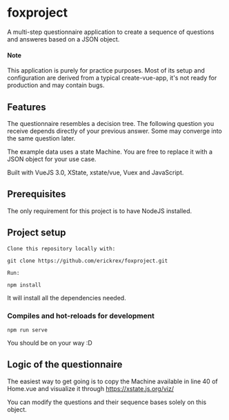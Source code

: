 # foxproject

A multi-step questionnaire application to create a sequence of questions and answeres based on a JSON object.  

#### Note
This application is purely for practice purposes. Most of its setup and configuration are derived from a typical create-vue-app, it's not ready for production and may contain bugs. 

## Features
The questionnaire resembles a decision tree. The following question you receive depends directly of your previous answer. Some may converge into the same question later.

The example data uses a state Machine. You are free to replace it with a JSON object for your use case.

Built with VueJS 3.0, XState, xstate/vue, Vuex and JavaScript.

## Prerequisites
The only requirement for this project is to have NodeJS installed.

## Project setup
```
Clone this repository locally with:

git clone https://github.com/erickrex/foxproject.git

Run:

npm install
```
It will install all the dependencies needed.

### Compiles and hot-reloads for development
```
npm run serve
```
You should be on your way :D

## Logic of the questionnaire
The easiest way to get going is to copy the Machine available in line 40 of Home.vue and visualize it through https://xstate.js.org/viz/ 

You can modify the questions and their sequence bases solely on this object.
```
